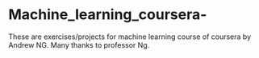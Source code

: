 # Machine_learning_coursera-

These are exercises/projects for machine learning course of coursera by Andrew NG. Many thanks to professor Ng.
